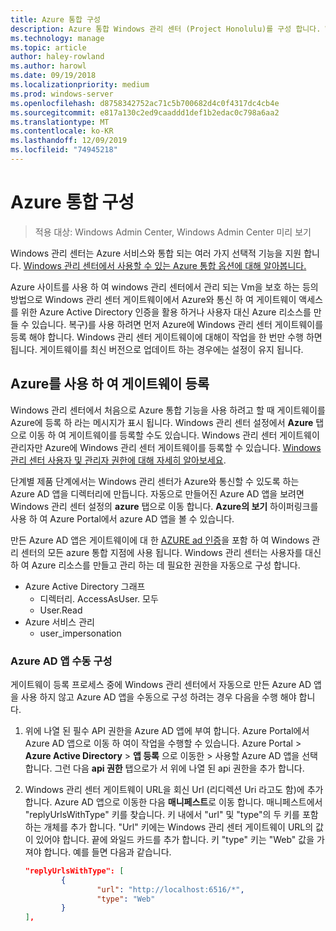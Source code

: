 ```yaml
---
title: Azure 통합 구성
description: Azure 통합 Windows 관리 센터 (Project Honolulu)를 구성 합니다. Windows 관리 센터 게이트웨이를 Azure에 연결 합니다.
ms.technology: manage
ms.topic: article
author: haley-rowland
ms.author: harowl
ms.date: 09/19/2018
ms.localizationpriority: medium
ms.prod: windows-server
ms.openlocfilehash: d8758342752ac71c5b700682d4c0f4317dc4cb4e
ms.sourcegitcommit: e817a130c2ed9caaddd1def1b2edac0c798a6aa2
ms.translationtype: MT
ms.contentlocale: ko-KR
ms.lasthandoff: 12/09/2019
ms.locfileid: "74945218"
---
```

# <a name="configuring-azure-integration"></a>Azure 통합 구성

>적용 대상: Windows Admin Center, Windows Admin Center 미리 보기

Windows 관리 센터는 Azure 서비스와 통합 되는 여러 가지 선택적 기능을 지원 합니다. [Windows 관리 센터에서 사용할 수 있는 Azure 통합 옵션에 대해 알아봅니다.](../plan/azure-integration-options.md)

Azure 사이트를 사용 하 여 windows 관리 센터에서 관리 되는 Vm을 보호 하는 등의 방법으로 Windows 관리 센터 게이트웨이에서 Azure와 통신 하 여 게이트웨이 액세스를 위한 Azure Active Directory 인증을 활용 하거나 사용자 대신 Azure 리소스를 만들 수 있습니다. 복구)를 사용 하려면 먼저 Azure에 Windows 관리 센터 게이트웨이를 등록 해야 합니다. Windows 관리 센터 게이트웨이에 대해이 작업을 한 번만 수행 하면 됩니다. 게이트웨이를 최신 버전으로 업데이트 하는 경우에는 설정이 유지 됩니다.

## <a name="register-your-gateway-with-azure"></a>Azure를 사용 하 여 게이트웨이 등록

Windows 관리 센터에서 처음으로 Azure 통합 기능을 사용 하려고 할 때 게이트웨이를 Azure에 등록 하 라는 메시지가 표시 됩니다. Windows 관리 센터 설정에서 **Azure** 탭으로 이동 하 여 게이트웨이를 등록할 수도 있습니다. Windows 관리 센터 게이트웨이 관리자만 Azure에 Windows 관리 센터 게이트웨이를 등록할 수 있습니다. [Windows 관리 센터 사용자 및 관리자 권한에 대해 자세히 알아보세요](../configure/user-access-control.md#gateway-access-role-definitions).

단계별 제품 단계에서는 Windows 관리 센터가 Azure와 통신할 수 있도록 하는 Azure AD 앱을 디렉터리에 만듭니다. 자동으로 만들어진 Azure AD 앱을 보려면 Windows 관리 센터 설정의 **azure** 탭으로 이동 합니다. **Azure의 보기** 하이퍼링크를 사용 하 여 Azure Portal에서 azure AD 앱을 볼 수 있습니다. 

만든 Azure AD 앱은 게이트웨이에 대 한 [AZURE ad 인증](../configure/user-access-control.md#azure-active-directory)을 포함 하 여 Windows 관리 센터의 모든 azure 통합 지점에 사용 됩니다. Windows 관리 센터는 사용자를 대신 하 여 Azure 리소스를 만들고 관리 하는 데 필요한 권한을 자동으로 구성 합니다.

- Azure Active Directory 그래프
    - 디렉터리. AccessAsUser. 모두
    - User.Read
- Azure 서비스 관리
    - user_impersonation

### <a name="manual-azure-ad-app-configuration"></a>Azure AD 앱 수동 구성

게이트웨이 등록 프로세스 중에 Windows 관리 센터에서 자동으로 만든 Azure AD 앱을 사용 하지 않고 Azure AD 앱을 수동으로 구성 하려는 경우 다음을 수행 해야 합니다.

1. 위에 나열 된 필수 API 권한을 Azure AD 앱에 부여 합니다. Azure Portal에서 Azure AD 앱으로 이동 하 여이 작업을 수행할 수 있습니다. Azure Portal > **Azure Active Directory** > **앱 등록** 으로 이동한 > 사용할 Azure AD 앱을 선택 합니다. 그런 다음 **api 권한** 탭으로가 서 위에 나열 된 api 권한을 추가 합니다.
2. Windows 관리 센터 게이트웨이 URL을 회신 Url (리디렉션 Uri 라고도 함)에 추가 합니다. Azure AD 앱으로 이동한 다음 **매니페스트**로 이동 합니다. 매니페스트에서 "replyUrlsWithType" 키를 찾습니다. 키 내에서 "url" 및 "type"의 두 키를 포함 하는 개체를 추가 합니다. "Url" 키에는 Windows 관리 센터 게이트웨이 URL의 값이 있어야 합니다. 끝에 와일드 카드를 추가 합니다. 키 "type" 키는 "Web" 값을 가져야 합니다. 예를 들면 다음과 같습니다.

    ```json
    "replyUrlsWithType": [
            {
                    "url": "http://localhost:6516/*",
                    "type": "Web"
            }
    ],
    ```
